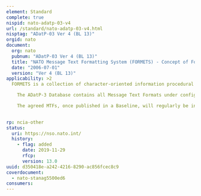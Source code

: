 ```yaml
---
element: Standard
complete: true
nispid: nato-adatp-03-v4
url: /standard/nato-adatp-03-v4.html
nisptag: "ADatP-03 Ver 4 (BL 13)"
orgid: nato
document:
  org: nato
  pubnum: "ADatP-03 Ver 4 (BL 13)"
  title: "NATO Message Text Formatting System (FORMETS) - Concept of Formets (CONFORMETS)"
  date: "2006-07-01"
  version: "Ver 4 (BL 13)"
applicability: >2
  FORMETS is a collection of character-oriented information procedural standards suitable for the efficient exchange of information. The system includes the syntax and rules governing the representation of agreed conceptual definitions (fields), and the arrangement of these fields into sentences (sets) and message texts. FORMETS is intended to be used for all formatted character-oriented messages within the NATO Command, Control and Information System (NCCIS).  ADatP-3 CONFORMETS provides all required guidance to define Message Text Formats (MTF). CONFORMETS also specifies XML-MTF family of technical specifications as they are applied to ADatP-3 MTF to produce equivalent derived XML-MTF formats. ADatP-3 is covered by STANAG 5500.

    The ADatP-3 Database contains all Message Text Formats under configuration control of the MTFWG.

    The agreed MTFs, once published in a Baseline, will regularly be inserted into STANAG 7149, NATO Message Catalogue ? APP-11, current edition.

  
rp: ncia-other
status:
  uri: https://nso.nato.int/
  history: 
    - flag: added
      date: 2019-11-29
      rfcp: 
      version: 13.0
uuid: d350418e-a242-4216-8290-ac856fcec8c9
coverdocument:
  - nato-stanag5500ed6
consumers:
---
```

